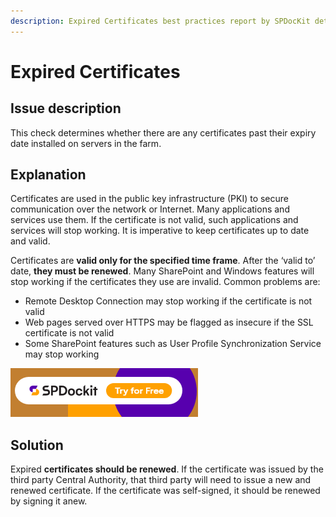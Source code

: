 ```yaml
---
description: Expired Certificates best practices report by SPDocKit determines whether there are any certificates past their expiry date installed on servers in the farm.
---
```


# Expired Certificates

## Issue description

This check determines whether there are any certificates past their expiry date installed on servers in the farm.

## Explanation

Certificates are used in the public key infrastructure \(PKI\) to secure communication over the network or Internet. Many applications and services use them. If the certificate is not valid, such applications and services will stop working. It is imperative to keep certificates up to date and valid.

Certificates are **valid only for the specified time frame**. After the ‘valid to’ date, **they must be renewed**. Many SharePoint and Windows features will stop working if the certificates they use are invalid. Common problems are:

* Remote Desktop Connection may stop working if the certificate is not valid
* Web pages served over HTTPS may be flagged as insecure if the SSL certificate is not valid
* Some SharePoint features such as User Profile Synchronization Service may stop working

[![Download SPDocKit](../../.gitbook/assets/spdockit-download.png)](http://bit.ly/2US0Zna)

## Solution

Expired **certificates should be renewed**. If the certificate was issued by the third party Central Authority, that third party will need to issue a new and renewed certificate. If the certificate was self-signed, it should be renewed by signing it anew.

